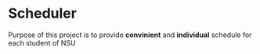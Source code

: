 Scheduler
===================


Purpose of this project is to provide **convinient** and **individual** schedule for each student of NSU